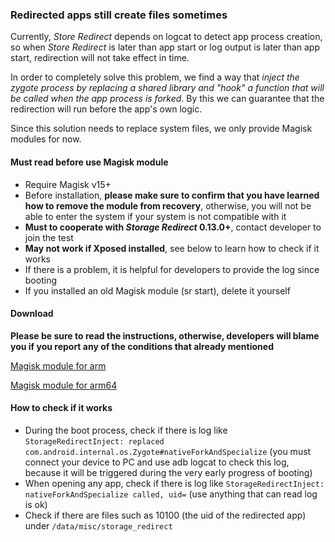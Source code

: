 ### Redirected apps still create files sometimes

Currently, _Store Redirect_ depends on logcat to detect app process creation, so when _Store Redirect_ is later than app start or log output is later than app start, redirection will not take effect in time.

In order to completely solve this problem, we find a way that _inject the zygote process by replacing a shared library and "hook" a function that will be called when the app process is forked_. By this we can guarantee that the redirection will run before the app's own logic.

Since this solution needs to replace system files, we only provide Magisk modules for now.

#### Must read before use Magisk module

* Require Magisk v15+
* Before installation, **please make sure to confirm that you have learned how to remove the module from recovery**, otherwise, you will not be able to enter the system if your system is not compatible with it
* **Must to cooperate with _Storage Redirect_ 0.13.0+**, contact developer to  join the test
* **May not work if Xposed installed**, see below to learn how to check if it works
* If there is a problem, it is helpful for developers to provide the log since booting
* If you installed an old Magisk module (sr start), delete it yourself

#### Download

**Please be sure to read the instructions, otherwise, developers will blame you if you report any of the conditions that already mentioned**

[Magisk module for arm](https://github.com/RikkaApps/StorageRedirect-assets/releases/download/assets/magisk-sr-native-inject-arm.zip)

[Magisk module for arm64](https://github.com/RikkaApps/StorageRedirect-assets/releases/download/assets/magisk-sr-native-inject-arm64.zip)

#### How to check if it works

* During the boot process, check if there is log like `StorageRedirectInject: replaced com.android.internal.os.Zygote#nativeForkAndSpecialize` (you must connect your device to PC and use adb logcat to check this log, because it will be triggered during the very early progress of booting)
* When opening any app, check if there is log like  `StorageRedirectInject: nativeForkAndSpecialize called, uid=` (use anything that can read log is ok)
* Check if there are files such as 10100 (the uid of the redirected app) under `/data/misc/storage_redirect`